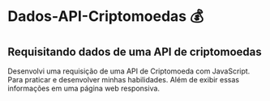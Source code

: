 # Dados-API-Criptomoedas 💰
## Requisitando dados de uma API de criptomoedas

Desenvolvi uma requisição de uma API de Criptomoeda com JavaScript. Para praticar e desenvolver minhas habilidades. 
Além de exibir essas informações em uma página web responsiva.
